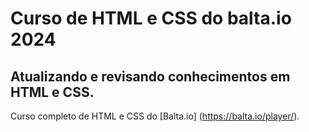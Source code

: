 # Curso de HTML e CSS do balta.io 2024

## Atualizando e revisando conhecimentos em HTML e CSS.
Curso completo de HTML e CSS do [Balta.io] (https://balta.io/player/).

